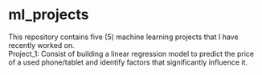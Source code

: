 # ml_projects
This repository contains five (5) machine learning projects that I have recently worked on. <br>
Project_1: Consist of building a linear regression model to predict the price of a used phone/tablet and identify factors that significantly influence it. 

